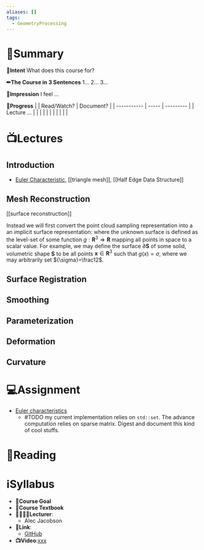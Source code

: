 ```yaml
---
aliases: []
tags:
  - GeometryProcessing
---
```

# 📝Summary
**🎯Intent**
What does this course for?

**✏The Course in 3 Sentences**
1...
2...
3...

**🧠Impression**
I feel ...

**🏁Progress**
|             | Read/Watch? | Document? |
| ----------- | ----- | --------- |
| Lecture ... |       |           |
|             |       |           |
|             |       |           |




# 📺Lectures
## Introduction
- [Euler Characteristic](((634e3b2d-a1b3-4803-9236-d18373f2c133))), [[triangle mesh]], [[Half Edge Data Structure]]
## Mesh Reconstruction
[[surface reconstruction]]

Instead we will first convert the point cloud sampling representation into a an implicit surface representation: where the unknown surface is defined as the level-set of some function $g: \mathbf{R}^3 \Rightarrow \mathbf{R}$ mapping all points in space to a scalar value. For example, we may define the surface $\partial \mathbf{S}$ of some solid, volumetric shape $\mathbf{S}$ to be all points $\mathbf{x} \in \mathbf{R}^3$ such that $g(x) = {\sigma}$, where we may arbitrarily set ${\sigma}=\frac12$.



## Surface Registration
## Smoothing
## Parameterization
## Deformation
## Curvature

# 💻Assignment
- [Euler characteristics](https://github.com/XingxinHE/Junior-SofwareEngineer-Notes/tree/main/code/GeometryProcessing/csc2520_jacobson/geometry-processing-introduction)
	- #TODO my current implementation relies on `std::set`. The advance computation relies on sparse matrix. Digest and document this kind of cool stuffs.


# 📖Reading



# ℹSyllabus
- **🎯Course Goal**
- **📖Course Textbook**
- **👩‍🏫👨‍🏫Lecturer**:
	- Alec Jacobson
- **🔗Link**:
	- [GitHub](https://github.com/alecjacobson/geometry-processing-csc2520)
- **📺Video**:[xxx](https://)